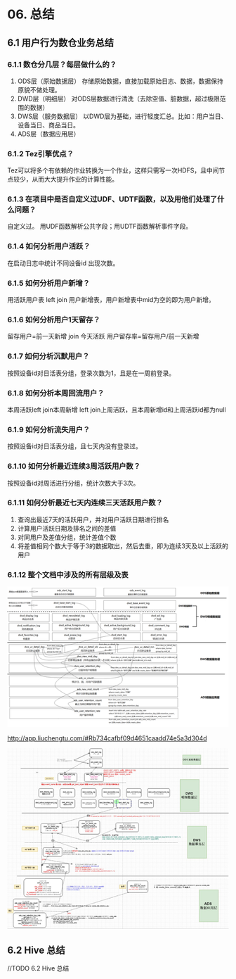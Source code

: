# 06. 总结

## 6.1 用户行为数仓业务总结

### 6.1.1 数仓分几层？每层做什么的？

1. ODS层（原始数据层）
存储原始数据，直接加载原始日志、数据，数据保持原貌不做处理。
2. DWD层（明细层）
对ODS层数据进行清洗（去除空值、脏数据，超过极限范围的数据）
3. DWS层（服务数据层）
以DWD层为基础，进行轻度汇总。比如：用户当日、设备当日、商品当日。
4. ADS层（数据应用层）

### 6.1.2 Tez引擎优点？

Tez可以将多个有依赖的作业转换为一个作业，这样只需写一次HDFS，且中间节点较少，从而大大提升作业的计算性能。

### 6.1.3 在项目中是否自定义过UDF、UDTF函数，以及用他们处理了什么问题？

自定义过。
用UDF函数解析公共字段；用UDTF函数解析事件字段。

### 6.1.4 如何分析用户活跃？

在启动日志中统计不同设备id 出现次数。

### 6.1.5 如何分析用户新增？

用活跃用户表 left join 用户新增表，用户新增表中mid为空的即为用户新增。

### 6.1.6 如何分析用户1天留存？

留存用户=前一天新增 join 今天活跃
用户留存率=留存用户/前一天新增

### 6.1.7 如何分析沉默用户？

按照设备id对日活表分组，登录次数为1，且是在一周前登录。

### 6.1.8 如何分析本周回流用户？

本周活跃left join本周新增 left join上周活跃，且本周新增id和上周活跃id都为null

### 6.1.9 如何分析流失用户？

按照设备id对日活表分组，且七天内没有登录过。

### 6.1.10 如何分析最近连续3周活跃用户数？

按照设备id对周活进行分组，统计次数大于3次。

### 6.1.11 如何分析最近七天内连续三天活跃用户数？

1. 查询出最近7天的活跃用户，并对用户活跃日期进行排名
2. 计算用户活跃日期及排名之间的差值
3. 对同用户及差值分组，统计差值个数
4. 将差值相同个数大于等于3的数据取出，然后去重，即为连续3天及以上活跃的用户

### 6.1.12 整个文档中涉及的所有层级及表

![](../../resource/02_用户行为/06_总结/2020-02-29-14-41-08.png)

http://app.liuchengtu.com/#Rb734cafbf09d4651caadd74e5a3d304d

![](../../resource/02_用户行为/06_总结/2020-02-29-14-41-21.png)


## 6.2 Hive 总结

//TODO 6.2 Hive 总结